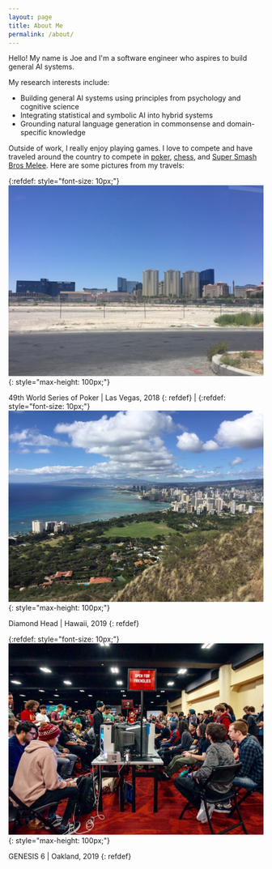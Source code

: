 ```yaml
---
layout: page
title: About Me
permalink: /about/
---
```


Hello! My name is Joe and I'm a software engineer who aspires to build general AI systems.

My research interests include:
* Building general AI systems using principles from psychology and cognitive science
* Integrating statistical and symbolic AI into hybrid systems
* Grounding natural language generation in commonsense and domain-specific knowledge

Outside of work, I really enjoy playing games. I love to compete and have traveled around the country to compete in [poker](https://pokerdb.thehendonmob.com/player.php?a=r&n=601783), [chess](https://lichess.org/@/seaghost27), and [Super Smash Bros Melee](https://www.youtube.com/watch?v=0VzNTRieZ88). Here are some pictures from my travels:


{:refdef: style="font-size: 10px;"}
![vegas](/assets/img/vegas.jpg){: style="max-height: 100px;"}

49th World Series of Poker \| Las Vegas, 2018
{: refdef} | {:refdef: style="font-size: 10px;"}
![hawaii](/assets/img/hawaii.jpg){: style="max-height: 100px;"}

Diamond Head \| Hawaii, 2019
{: refdef}

{:refdef: style="font-size: 10px;"}
![genesis](/assets/img/genesis.jpeg){: style="max-height: 100px;"}

GENESIS 6 \| Oakland, 2019
{: refdef}
